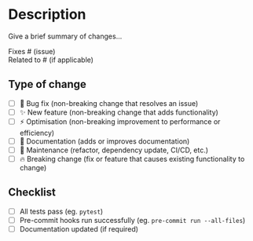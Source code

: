 # Description

Give a brief summary of changes...

Fixes # (issue)  
Related to # (if applicable)

## Type of change

- [ ] 🐛 Bug fix (non-breaking change that resolves an issue)
- [ ] ✨ New feature (non-breaking change that adds functionality)
- [ ] ⚡ Optimisation (non-breaking improvement to performance or efficiency)
- [ ] 🧩 Documentation (adds or improves documentation)
- [ ] 🧱 Maintenance (refactor, dependency update, CI/CD, etc.)
- [ ] 🔥 Breaking change (fix or feature that causes existing functionality to change)

## Checklist

- [ ] All tests pass (eg. `pytest`)
- [ ] Pre-commit hooks run successfully (eg. `pre-commit run --all-files`)
- [ ] Documentation updated (if required)
